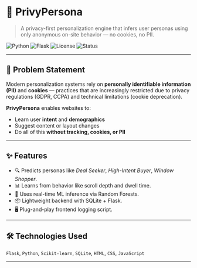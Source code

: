 # 🔐 PrivyPersona

> A privacy-first personalization engine that infers user personas using only anonymous on-site behavior — no cookies, no PII.

![Python](https://img.shields.io/badge/Built%20with-Python-blue?logo=python)
![Flask](https://img.shields.io/badge/Framework-Flask-red?logo=flask)
![License](https://img.shields.io/badge/License-MIT-green)
![Status](https://img.shields.io/badge/Status-Prototype-yellow)

---


## 📌 Problem Statement

Modern personalization systems rely on **personally identifiable information (PII)** and **cookies** — practices that are increasingly restricted due to privacy regulations (GDPR, CCPA) and technical limitations (cookie deprecation).

**PrivyPersona** enables websites to:
- Learn user **intent** and **demographics**
- Suggest content or layout changes
- Do all of this **without tracking, cookies, or PII**

---

## ✨ Features

- 🔍 Predicts personas like *Deal Seeker*, *High-Intent Buyer*, *Window Shopper*.
- 📊 Learns from behavior like scroll depth and dwell time.
- 🧠 Uses real-time ML inference via Random Forests.
- 📦 Lightweight backend with SQLite + Flask.
- 🖥️ Plug-and-play frontend logging script.

---

## 🛠️ Technologies Used

`Flask`, `Python`, `Scikit-learn`, `SQLite`, `HTML`, `CSS`, `JavaScript`

---

